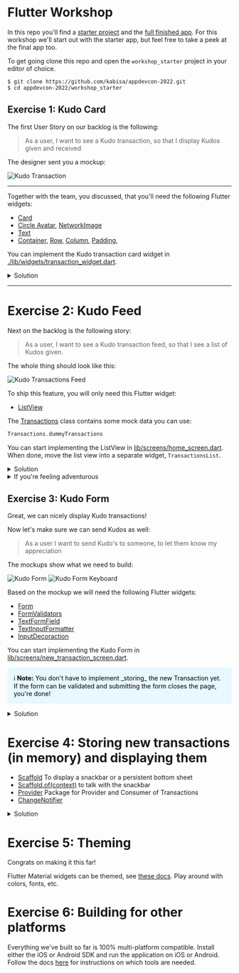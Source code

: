 # Flutter Workshop

In this repo you'll find a [starter project](./) and the [full finished app](../final_app).
For this workshop we'll start out with the starter app, but feel free to take a peek at the final app too.

To get going clone this repo and open the `workshop_starter` project in your editor of choice.
```
$ git clone https://github.com/kabisa/appdevcon-2022.git
$ cd appdevcon-2022/workshop_starter
```

## Exercise 1: Kudo Card

The first User Story on our backlog is the following:

> As a user, I want to see a Kudo transaction, so that I display Kudos given and received

The designer sent you a mockup:

![Kudo Transaction](../_mockups/kudo-card.png "Kudo Transaction")

---

Together with the team, you discussed, that you'll need the following Flutter widgets:

* [Card](https://api.flutter.dev/flutter/material/Card-class.html)
* [Circle Avatar](https://api.flutter.dev/flutter/material/CircleAvatar-class.html),
  [NetworkImage](https://api.flutter.dev/flutter/painting/NetworkImage-class.html)
* [Text](https://api.flutter.dev/flutter/widgets/Text-class.html)
* [Container](https://api.flutter.dev/flutter/widgets/Container-class.html),
  [Row](https://api.flutter.dev/flutter/widgets/Row-class.html),
  [Column](https://api.flutter.dev/flutter/widgets/Column-class.html),
  [Padding](https://api.flutter.dev/flutter/widgets/Padding-class.html),

You can implement the Kudo transaction card widget in [./lib/widgets/transaction_widget.dart](./lib/widgets/transaction_widget.dart).

<details>
  <summary>Solution</summary>

  * [Transaction Widget](../final_app/lib/widgets/transaction_widget.dart)
</details>

---

# Exercise 2: Kudo Feed

Next on the backlog is the following story:

> As a user, I want to see a Kudo transaction feed, so that I see a list of Kudos given.

The whole thing should look like this:

![Kudo Transactions Feed](../_mockups/kudo-feed.png "Kudo Transactions Feed")

To ship this feature, you will only need this Flutter widget:

* [ListView](https://api.flutter.dev/flutter/widgets/ListView-class.html)

The [Transactions](./lib/data/transactions.dart) class contains some mock data you can use:

```dart
Transactions.dummyTransactions
```

You can start implementing the ListView in [lib/screens/home_screen.dart](./lib/screens/home_screen.dart).
When done, move the list view into a separate widget, `TransactionsList`.

<details>
  <summary>Solution</summary>

  * [Transaction List](../final_app/lib/widgets/transaction_list.dart)
</details>

<details>
  <summary>If you're feeling adventurous</summary>

  You can also implement a Grid to Transactions in a grid (nice for desktop!).
  Use the Flutter [GridView](https://api.flutter.dev/flutter/widgets/GridView-class.html).

  [Transaction Grid in final app](../final_app/lib/widgets/transaction_grid.dart)
</details>

## Exercise 3: Kudo Form

Great, we can nicely display Kudo transactions!

Now let's make sure we can send Kudos as well:

> As a user I want to send Kudo's to someone, to let them know my appreciation

The mockups show what we need to build:

![Kudo Form](../_mockups/kudo-form.png "Kudo From")
![Kudo Form Keyboard](../_mockups/kudo-form-keyboard.png "Kudo From")

Based on the mockup we will need the following Flutter widgets:

* [Form](https://api.flutter.dev/flutter/widgets/Form-class.html)
* [FormValidators](https://api.flutter.dev/flutter/widgets/FormFieldValidator.html)
* [TextFormField](https://api.flutter.dev/flutter/material/TextFormField-class.html)
* [TextInputFormatter](https://api.flutter.dev/flutter/services/TextInputFormatter-class.html)
* [InputDecoraction](https://api.flutter.dev/flutter/material/InputDecoration-class.html)

You can start implementing the Kudo Form in [lib/screens/new_transaction_screen.dart](./lib/screens/new_transaction_screen.dart).

<div style="background-color: #e7f8ff; color: #000; padding: 1em; margin-bottom: 1em;">ℹ️ <strong>Note:</strong> You don't have to implement _storing_ the new Transaction yet. If the form can be validated and submitting the form closes the page, you're done!</div>

<details>
  <summary>Solution</summary>

  * [New Transaction Screen](../final_app/lib/screens/new_transaction_screen.dart)
</details>

# Exercise 4: Storing new transactions (in memory) and displaying them

* [Scaffold](https://api.flutter.dev/flutter/material/Scaffold-class.html) To display a snackbar or a persistent bottom sheet
* [Scaffold.of(context)](https://api.flutter.dev/flutter/material/Scaffold/of.html) to talk with the snackbar
* [Provider](https://pub.dev/packages/provider) Package for Provider and Consumer of Transactions
* [ChangeNotifier](https://pub.dev/documentation/provider/latest/provider/ChangeNotifierProvider-class.html)

<details>
  <summary>Solution</summary>

  * ChangeNotifier [main.dart](../final_app/lib/main.dart), [lib/data/transactions.dart](../final_app/lib/screens/new_transaction_screen.dart)
  * Consumer [lib/screens/home_screen.dart](../final_app/lib/screens/home_screen.dart), [lib/screens/new_transaction_screen.dart](../final_app/lib/screens/new_transaction_screen.dart)
</details>

# Exercise 5: Theming

Congrats on making it this far!

Flutter Material widgets can be themed, see [these docs](https://docs.flutter.dev/cookbook/design/themes).
Play around with colors, fonts, etc.

# Exercise 6: Building for other platforms

Everything we've built so far is 100% multi-platform compatible. 
Install either the iOS or Android SDK and run the application on iOS or Android. Follow the docs [here](https://docs.flutter.dev/get-started/install) for instructions on which tools are needed.
